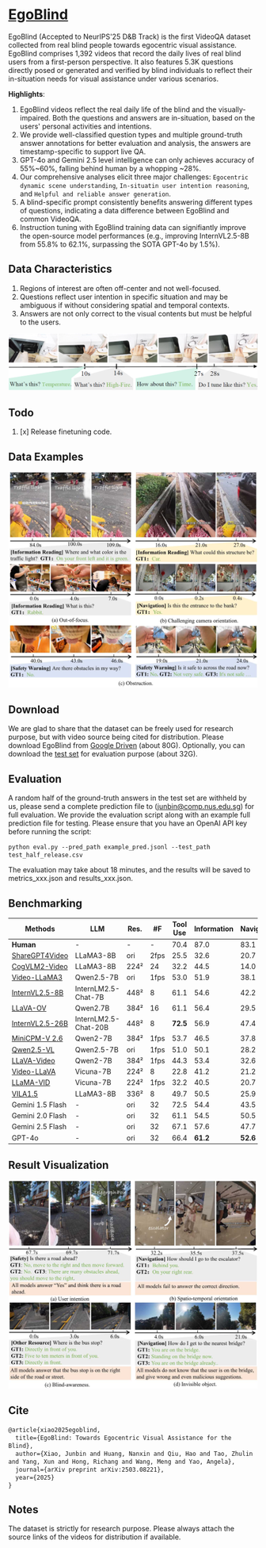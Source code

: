 # [EgoBlind](https://arxiv.org/abs/2503.08221)
EgoBlind (Accepted to NeurIPS'25 D&B Track) is the first VideoQA dataset collected from real blind people towards egocentric visual assistance. EgoBlind comprises 1,392 videos that record the daily lives of real blind users from a first-person perspective. It also features 5.3K questions directly posed or generated and verified by blind individuals to reflect their in-situation needs for visual assistance under various scenarios.

**Highlights**:
1) EgoBlind videos reflect the real daily life of the blind and the visually-impaired. Both the questions and answers are in-situation, based on the users' personal activities and intentions.
2) We provide well-classified question types and multiple ground-truth answer annotations for better evaluation and analysis, the answers are timestamp-specific to support live QA.
3) GPT-4o and Gemini 2.5 level intelligence can only achieves accuracy of 55%~60%, falling behind human by a whopping ~28%.
4) Our comprehensive analyses elicit three major challenges: ```Egocentric dynamic scene understanding```, ```In-situatin user intention reasoning```, and ```Helpful and reliable answer generation```.
5) A blind-specific prompt consistently benefits answering different types of questions, indicating a data difference between EgoBlind and common VideoQA. 
6) Instruction tuning with EgoBlind training data can signifiantly improve the open-source model performances (e.g., improving InternVL2.5-8B from 55.8% to 62.1%,  surpassing the SOTA GPT-4o by 1.5%).

## Data Characteristics
1) Regions of interest are often off-center and not well-focused.
2) Questions reflect user intention in specific situation and may be ambiguous if without considering spatial and temporal contexts.
3) Answers are not only correct to the visual contents but must be helpful to the users.

![EgoBlind](misc/intro.jpg)

## Todo
1. [x] Release finetuning code.

## Data Examples
![EgoBlind](misc/egoblind.jpg)
## Download
We are glad to share that the dataset can be freely used for research purpose, but with video source being cited for distribution. Please download EgoBlind from [Google Driven](https://drive.google.com/drive/folders/1MHY7COE0hARiGe-3uO3_vO5PPLhFx2nZ?usp=sharing) (about 80G). Optionally, you can download the [test set](https://drive.google.com/drive/folders/1gLcqwKrJcZ7tTbaBI8aWEhPImRdDsGQx?usp=sharing) for evaluation purpose (about 32G).  

## Evaluation
A random half of the ground-truth answers in the test set are withheld by us, please send a complete prediction file to (junbin@comp.nus.edu.sg) for full evaluation. We provide the evaluation script along with an example full prediction file for testing. Please ensure that you have an OpenAI API key before running the script:
```
python eval.py --pred_path example_pred.jsonl --test_path test_half_release.csv
```
The evaluation may take about 18 minutes, and the results will be saved to metrics_xxx.json and results_xxx.json.
## Benchmarking
| Methods              | LLM                | Res.     | #F      | Tool Use   | Information | Navigation | Safety    | Communication | Resource  | Average   |
|----------------------|--------------------|----------|---------|------------|-------------|------------|-----------|----------------|-----------|-----------|
| **Human**            | -                  | -        | -       | 70.4 | 87.0  | 83.1 | 91.9 | 94.7     | 96.6 | 87.4 |
| [ShareGPT4Video](https://github.com/ShareGPT4Omni/ShareGPT4Video)   | LLaMA3-8B          | ori        | 2fps    | 25.5 | 32.6  | 20.7 | 43.3 | 38.9  | 28.3 | 32.9 |
| [CogVLM2-Video](https://github.com/THUDM/CogVLM2)   | LLaMA3-8B          | 224²     | 24      | 32.2 | 44.5  | 14.0 | 52.7 | 43.1   | 32.4 | 40.3|
| [Video-LLaMA3](https://github.com/DAMO-NLP-SG/VideoLLaMA3)    | Qwen2.5-7B  | ori  | 1fps    | 53.0 | 51.9  | 38.1 | 50.6 | 41.7 | 50.3 | 49.2 |
| [InternVL2.5-8B](https://github.com/OpenGVLab/InternVL)  | InternLM2.5-Chat-7B| 448²     | 8       | 61.1 | 54.6  | 42.2 | 58.0 | 44.4  | 52.6 | 53.5 |
 [LLaVA-OV](https://github.com/LLaVA-VL/LLaVA-NeXT)        | Qwen2.7B           | 384²     | 16      | 61.1 |  56.4  | 29.5 | **65.8** | **58.3** | 50.9 | 54.5|
| [InternVL2.5-26B](https://github.com/OpenGVLab/InternVL) | InternLM2.5-Chat-20B| 448²    | 8       | **72.5** | 56.9 | 47.4 | 54.1 | 43.1   | 53.2 | 55.0 |
| [MiniCPM-V 2.6](https://github.com/OpenBMB/MiniCPM-o)   | Qwen2-7B           | 384²     | 1fps      | 53.7 | 46.5  | 37.8 | 28.9 | 37.5 | 41.0 | 40.7 |
| [Qwen2.5-VL](https://github.com/QwenLM/Qwen2.5-VL)       | Qwen2.5-7B         | ori      | 1fps    | 51.0 | 50.1  | 28.2 | 48.5 | 43.1  | 38.2 | 45.5|
| [LLaVA-Video](https://github.com/LLaVA-VL/LLaVA-NeXT)     | Qwen2-7B           | 384²     | 1fps    | 44.3 | 53.4  | 32.6 | 62.0 | 50.0    | 49.7 | 51.5 |
| [Video-LLaVA](https://github.com/PKU-YuanGroup/Video-LLaVA)     | Vicuna-7B          | 224²     | 8      | 22.8 | 41.2  | 21.2 | 47.2 | 38.9  | 35.3 | 38.1 |
| [LLaMA-VID](https://github.com/dvlab-research/LLaMA-VID)       | Vicuna-7B          | 224²     | 1fps    | 32.2 | 40.5  | 20.7 | 49.4 | 36.1  | 41.6 | 39.1|
| [VILA1.5](https://github.com/NVlabs/VILA)         | LLaMA3-8B          | 336²     | 8       | 49.7 | 50.5  | 25.9 | 60.6 | 47.2| 41.0 | 48.2|
| Gemini 1.5 Flash     | -                  | ori      | 32       | 72.5 | 54.4 | 43.5 | 50.6| 38.9 | 45.7| 51.8 |
| Gemini 2.0 Flash     | -                  | ori      | 32   | 61.1 | 54.5 | 50.5  | 39.1 | 47.2 | 49.1 | 49.9 |
| Gemini 2.5 Flash     | -                  | ori      | 32   | 67.1 | 57.6 | 47.7 | 57.8 | 47.2 | 50.3 | 56.0 |
| GPT-4o              | -                  | ori      | 32  | 66.4 | **61.2** | **52.6** | 58.8 | 47.2 | **62.4** | **59.3** |
## Result Visualization
![EgoBlind](misc/vis.jpg)

## Cite
```
@article{xiao2025egoblind,
  title={EgoBlind: Towards Egocentric Visual Assistance for the Blind},
  author={Xiao, Junbin and Huang, Nanxin and Qiu, Hao and Tao, Zhulin and Yang, Xun and Hong, Richang and Wang, Meng and Yao, Angela},
  journal={arXiv preprint arXiv:2503.08221},
  year={2025}
}
```

## Notes
The dataset is strictly for research purpose. Please always attach the source links of the videos for distribution if available.
